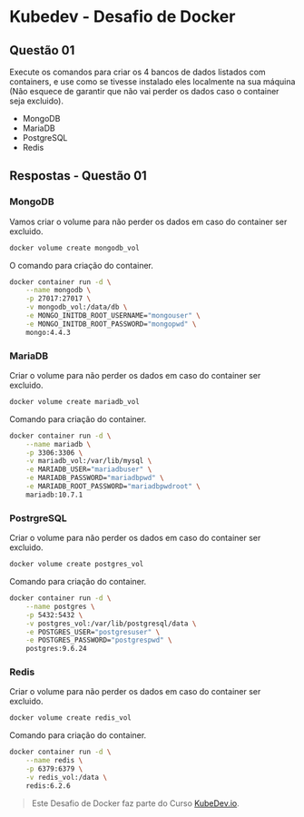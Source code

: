# Kubedev - Desafio de Docker

## Questão 01
Execute os comandos para criar os 4 bancos de dados listados com containers, e use
como se tivesse instalado eles localmente na sua máquina (Não esquece de garantir
que não vai perder os dados caso o container seja excluido).

- MongoDB
- MariaDB
- PostgreSQL
- Redis

## Respostas - Questão 01

### MongoDB

Vamos criar o volume para não perder os dados em caso do container ser excluido.

```bash
docker volume create mongodb_vol
```

O comando para criação do container.

```bash
docker container run -d \
	--name mongodb \
	-p 27017:27017 \
	-v mongodb_vol:/data/db \
	-e MONGO_INITDB_ROOT_USERNAME="mongouser" \
	-e MONGO_INITDB_ROOT_PASSWORD="mongopwd" \
	mongo:4.4.3
```

### MariaDB

Criar o volume para não perder os dados em caso do container ser excluido.

```bash
docker volume create mariadb_vol
```

Comando para criação do container.

```bash
docker container run -d \
	--name mariadb \
	-p 3306:3306 \
	-v mariadb_vol:/var/lib/mysql \
	-e MARIADB_USER="mariadbuser" \
	-e MARIADB_PASSWORD="mariadbpwd" \
	-e MARIADB_ROOT_PASSWORD="mariadbpwdroot" \
	mariadb:10.7.1
```

### PostrgreSQL

Criar o volume para não perder os dados em caso do container ser excluido.

```bash
docker volume create postgres_vol
```

Comando para criação do container.

```bash
docker container run -d \
	--name postgres \
	-p 5432:5432 \
	-v postgres_vol:/var/lib/postgresql/data \
	-e POSTGRES_USER="postgresuser" \
	-e POSTGRES_PASSWORD="postgrespwd" \
	postgres:9.6.24
```

### Redis

Criar o volume para não perder os dados em caso do container ser excluido.

```bash
docker volume create redis_vol
```

Comando para criação do container.

```bash
docker container run -d \
	--name redis \
	-p 6379:6379 \
	-v redis_vol:/data \
	redis:6.2.6
```

>Este Desafio de Docker faz parte do Curso [KubeDev.io](https://kubedev.io/).